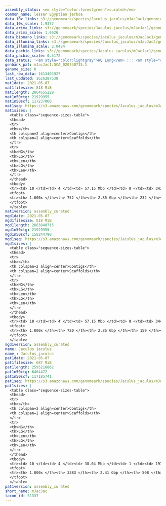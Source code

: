 ```yaml
---
assembly_status: <em style="color:forestgreen">curated</em>
common_name: lesser Egyptian jerboa
data_10x_links: s3://genomeark/species/Jaculus_jaculus/mJacJac1/genomic_data/10x/<br>
data_10x_scale: 1.9377
data_arima_links: s3://genomeark/species/Jaculus_jaculus/mJacJac1/genomic_data/arima/<br>
data_arima_scale: 1.6626
data_bionano_links: s3://genomeark/species/Jaculus_jaculus/mJacJac1/genomic_data/bionano/<br>
data_illumina_links: s3://genomeark/species/Jaculus_jaculus/mJacJac2/genomic_data/illumina/<br>s3://genomeark/species/Jaculus_jaculus/mJacJac3/genomic_data/illumina/<br>
data_illumina_scale: 2.0484
data_pacbio_links: s3://genomeark/species/Jaculus_jaculus/mJacJac1/genomic_data/pacbio/<br>
data_pacbio_scale: 0.5172
data_status: '<em style="color:lightgray">HQ Long</em> ::: <em style="color:lightgray">Long</em> ::: <em style="color:lightgray">Short</em> ::: <em style="color:lightgray">Phasing</em> ::: <em style="color:lightgray">Scaffolding</em>'
genbank_pat: mJacJac1:GCA_020740715.1
genome_size: 0
last_raw_data: 1613403927
last_updated: 1626287538
mat1date: 2021-05-07
mat1filesize: 818 MiB
mat1length: 2864655229
mat1n50ctg: 21929955
mat1n50scf: 117237060
mat1seq: https://s3.amazonaws.com/genomeark/species/Jaculus_jaculus/mJacJac1/assembly_curated/mJacJac1.mat.decon.20210507.fasta.gz
mat1sizes: |
  <table class="sequence-sizes-table">
  <thead>
  <tr>
  <th></th>
  <th colspan=2 align=center>Contigs</th>
  <th colspan=2 align=center>Scaffolds</th>
  </tr>
  <tr>
  <th>NG</th>
  <th>LG</th>
  <th>Len</th>
  <th>LG</th>
  <th>Len</th>
  </tr>
  </thead>
  <tbody>
  <tr><td> 10 </td><td> 4 </td><td> 57.15 Mbp </td><td> 0 </td><td> 343.71 Mbp </td></tr>  <tr><td> 20 </td><td> 10 </td><td> 42.04 Mbp </td><td> 2 </td><td> 181.03 Mbp </td></tr>  <tr><td> 30 </td><td> 17 </td><td> 34.32 Mbp </td><td> 3 </td><td> 167.58 Mbp </td></tr>  <tr><td> 40 </td><td> 27 </td><td> 27.28 Mbp </td><td> 5 </td><td> 154.13 Mbp </td></tr>  <tr style="background-color:#cccccc;"><td> 50 </td><td> 39 </td><td style="background-color:#88ff88;"> 21.93 Mbp </td><td> 7 </td><td style="background-color:#88ff88;"> 117.24 Mbp </td></tr>  <tr><td> 60 </td><td> 53 </td><td> 17.33 Mbp </td><td> 10 </td><td> 103.98 Mbp </td></tr>  <tr><td> 70 </td><td> 73 </td><td> 11.50 Mbp </td><td> 13 </td><td> 78.20 Mbp </td></tr>  <tr><td> 80 </td><td> 106 </td><td> 6.69 Mbp </td><td> 17 </td><td> 72.29 Mbp </td></tr>  <tr><td> 90 </td><td> 165 </td><td> 3.32 Mbp </td><td> 21 </td><td> 61.29 Mbp </td></tr>  <tr><td> 100 </td><td> 751 </td><td> 5  bp </td><td> 231 </td><td> 724  bp </td></tr>  </tbody>
  <tfoot>
  <tr><th> 1.000x </th><th> 752 </th><th> 2.85 Gbp </th><th> 232 </th><th> 2.86 Gbp </th></tr>
  </tfoot>
  </table>
mat1version: assembly_curated
mgd1date: 2021-05-07
mgd1filesize: 818 MiB
mgd1length: 2863848715
mgd1n50ctg: 21929955
mgd1n50scf: 158244790
mgd1seq: https://s3.amazonaws.com/genomeark/species/Jaculus_jaculus/mJacJac1/assembly_curated/mJacJac1.mat.Y.cur.20210507.fasta.gz
mgd1sizes: |
  <table class="sequence-sizes-table">
  <thead>
  <tr>
  <th></th>
  <th colspan=2 align=center>Contigs</th>
  <th colspan=2 align=center>Scaffolds</th>
  </tr>
  <tr>
  <th>NG</th>
  <th>LG</th>
  <th>Len</th>
  <th>LG</th>
  <th>Len</th>
  </tr>
  </thead>
  <tbody>
  <tr><td> 10 </td><td> 4 </td><td> 57.15 Mbp </td><td> 0 </td><td> 344.07 Mbp </td></tr>  <tr><td> 20 </td><td> 10 </td><td> 42.04 Mbp </td><td> 2 </td><td> 190.63 Mbp </td></tr>  <tr><td> 30 </td><td> 17 </td><td> 34.32 Mbp </td><td> 3 </td><td> 180.76 Mbp </td></tr>  <tr><td> 40 </td><td> 27 </td><td> 27.28 Mbp </td><td> 5 </td><td> 167.30 Mbp </td></tr>  <tr style="background-color:#cccccc;"><td> 50 </td><td> 39 </td><td style="background-color:#88ff88;"> 21.93 Mbp </td><td> 6 </td><td style="background-color:#88ff88;"> 158.24 Mbp </td></tr>  <tr><td> 60 </td><td> 53 </td><td> 17.33 Mbp </td><td> 8 </td><td> 142.03 Mbp </td></tr>  <tr><td> 70 </td><td> 73 </td><td> 11.50 Mbp </td><td> 11 </td><td> 113.41 Mbp </td></tr>  <tr><td> 80 </td><td> 106 </td><td> 6.69 Mbp </td><td> 13 </td><td> 94.33 Mbp </td></tr>  <tr><td> 90 </td><td> 166 </td><td> 3.32 Mbp </td><td> 17 </td><td> 69.84 Mbp </td></tr>  <tr><td> 100 </td><td> 719 </td><td> 210  bp </td><td> 158 </td><td> 724  bp </td></tr>  </tbody>
  <tfoot>
  <tr><th> 1.000x </th><th> 720 </th><th> 2.85 Gbp </th><th> 159 </th><th> 2.86 Gbp </th></tr>
  </tfoot>
  </table>
mgd1version: assembly_curated
name: Jaculus jaculus
name_: Jaculus_jaculus
pat1date: 2021-05-07
pat1filesize: 687 MiB
pat1length: 2595216862
pat1n50ctg: 6464472
pat1n50scf: 117185741
pat1seq: https://s3.amazonaws.com/genomeark/species/Jaculus_jaculus/mJacJac1/assembly_curated/mJacJac1.pat.decon.20210507.fasta.gz
pat1sizes: |
  <table class="sequence-sizes-table">
  <thead>
  <tr>
  <th></th>
  <th colspan=2 align=center>Contigs</th>
  <th colspan=2 align=center>Scaffolds</th>
  </tr>
  <tr>
  <th>NG</th>
  <th>LG</th>
  <th>Len</th>
  <th>LG</th>
  <th>Len</th>
  </tr>
  </thead>
  <tbody>
  <tr><td> 10 </td><td> 4 </td><td> 38.04 Mbp </td><td> 1 </td><td> 197.58 Mbp </td></tr>  <tr><td> 20 </td><td> 13 </td><td> 23.94 Mbp </td><td> 2 </td><td> 176.27 Mbp </td></tr>  <tr><td> 30 </td><td> 24 </td><td> 16.87 Mbp </td><td> 4 </td><td> 162.29 Mbp </td></tr>  <tr><td> 40 </td><td> 42 </td><td> 10.42 Mbp </td><td> 5 </td><td> 149.00 Mbp </td></tr>  <tr style="background-color:#cccccc;"><td> 50 </td><td> 73 </td><td style="background-color:#88ff88;"> 6.46 Mbp </td><td> 7 </td><td style="background-color:#88ff88;"> 117.19 Mbp </td></tr>  <tr><td> 60 </td><td> 122 </td><td> 3.69 Mbp </td><td> 10 </td><td> 94.10 Mbp </td></tr>  <tr><td> 70 </td><td> 224 </td><td> 1.44 Mbp </td><td> 13 </td><td> 68.97 Mbp </td></tr>  <tr><td> 80 </td><td> 536 </td><td> 0.51 Mbp </td><td> 17 </td><td> 53.65 Mbp </td></tr>  <tr><td> 90 </td><td> 1236 </td><td> 248.12 Kbp </td><td> 24 </td><td> 35.02 Mbp </td></tr>  <tr><td> 100 </td><td> 3382 </td><td> 1  bp </td><td> 507 </td><td> 2.00 Kbp </td></tr>  </tbody>
  <tfoot>
  <tr><th> 1.000x </th><th> 3383 </th><th> 2.41 Gbp </th><th> 508 </th><th> 2.60 Gbp </th></tr>
  </tfoot>
  </table>
pat1version: assembly_curated
short_name: mJacJac
taxon_id: 51337
---
```

